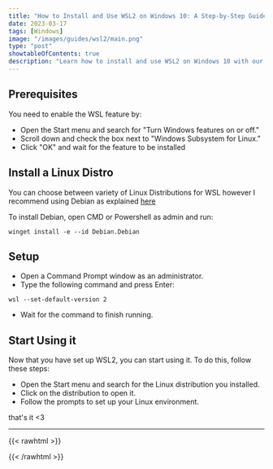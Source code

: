 ```yaml
---
title: "How to Install and Use WSL2 on Windows 10: A Step-by-Step Guide"
date: 2023-03-17
tags: [Windows]
image: "/images/guides/wsl2/main.png"
type: "post"
showtableOfContents: true
description: "Learn how to install and use WSL2 on Windows 10 with our step-by-step guide. Run Linux applications natively on Windows with ease."
---
```


## Prerequisites
You need to enable the WSL feature by: 
- Open the Start menu and search for "Turn Windows features on or off."
- Scroll down and check the box next to "Windows Subsystem for Linux."
- Click "OK" and wait for the feature to be installed

## Install a Linux Distro
You can choose between variety of Linux Distributions for WSL however I recommend using Debian as explained [here](https://mansoorbarri.com/articles/why-linux/#which-distribution-should-i-choose)
 
To install Debian, open CMD or Powershell as admin and run: 

```
winget install -e --id Debian.Debian
```

## Setup 
- Open a Command Prompt window as an administrator.
- Type the following command and press Enter:
```
wsl --set-default-version 2
```
- Wait for the command to finish running.

## Start Using it 
Now that you have set up WSL2, you can start using it. To do this, follow these steps:

- Open the Start menu and search for the Linux distribution you installed.
- Click on the distribution to open it.
- Follow the prompts to set up your Linux environment.

that's it <3

----

{{< rawhtml >}} 
<script src="https://utteranc.es/client.js"
        repo="mansoorbarri/website"
        issue-term="title"
        theme="github-dark"
        crossorigin="anonymous"
        async>
</script>
{{< /rawhtml >}}
